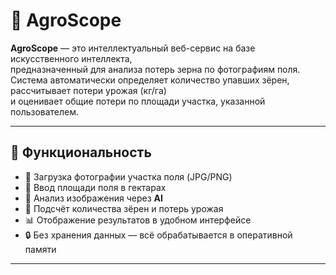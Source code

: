 # 🌾 AgroScope 

**AgroScope** — это интеллектуальный веб-сервис на базе искусственного интеллекта,  
предназначенный для анализа потерь зерна по фотографиям поля.  
Система автоматически определяет количество упавших зёрен, рассчитывает потери урожая (кг/га)  
и оценивает общие потери по площади участка, указанной пользователем.

---

## 🚀 Функциональность

- 📸 Загрузка фотографии участка поля (JPG/PNG)
- 📏 Ввод площади поля в гектарах
- 🧠 Анализ изображения через **AI**
- 💬 Подсчёт количества зёрен и потерь урожая
- 📊 Отображение результатов в удобном интерфейсе
- 🔒 Без хранения данных — всё обрабатывается в оперативной памяти

---


